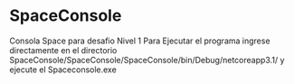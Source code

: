 # SpaceConsole
Consola Space para desafio Nivel 1
Para Ejecutar el programa ingrese directamente en el directorio 
SpaceConsole/SpaceConsole/SpaceConsole/bin/Debug/netcoreapp3.1/
y ejecute el Spaceconsole.exe
